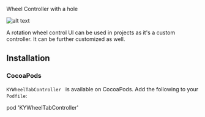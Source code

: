 Wheel Controller with a hole

![alt text](https://bytethisapp.co.in/Simulator%20Screen%20Shot%20-%20iPhone%208%20-%202020-09-22%20at%2017.13.33.png)

A rotation wheel control UI can be used in projects as it's a custom controller. It can be further customized as well.
## Installation

### CocoaPods

`KYWheelTabController ` is available on CocoaPods.
Add the following to your `Podfile`:

pod 'KYWheelTabController'

